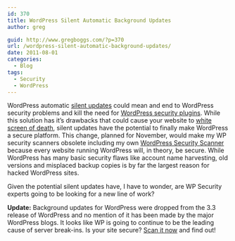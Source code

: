 ```yaml
---
id: 370
title: WordPress Silent Automatic Background Updates
author: greg

guid: http://www.gregboggs.com/?p=370
url: /wordpress-silent-automatic-background-updates/
date: 2011-08-01
categories:
  - Blog
tags:
  - Security
  - WordPress
---
```

WordPress automatic [silent updates][1] could mean and end to WordPress security problems and kill the need for [WordPress security plugins][2]. While this solution has it&#8217;s drawbacks that could cause your website to [white screen of death][3], silent updates have the potential to finally make WordPress a secure platform. This change, planned for November, would make my WP security scanners obsolete including my own [WordPress Security Scanner][4] because every website running WordPress will, in theory, be secure. While WordPress has many basic security flaws like account name harvesting, old versions and misplaced backup copies is by far the largest reason for hacked WordPress sites.

Given the potential silent updates have, I have to wonder, are WP Security experts going to be looking for a new line of work?

**Update:** Background updates for WordPress were dropped from the 3.3 release of WordPress and no mention of it has been made by the major WordPress blogs. It looks like WP is going to continue to be the leading cause of server break-ins. Is your site secure? [Scan it now][5] and find out!

 [1]: http://wpcandy.com/reports/wordpress-3-3-could-be-the-u-update
 [2]: http://www.gregboggs.com/wordpress-security-plugins/ "WordPress Security Plugins"
 [3]: http://yoast.com/wordpress-debug/
 [4]: http://wpscanner.gregboggs.com
 [5]: http://www.scanwp.com "WordPress Scanner"